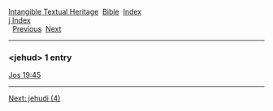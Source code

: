 [Intangible Textual Heritage](../../index)  [Bible](../index) 
[Index](index)   
[j Index](_j_)  
  [Previous](c06168)  [Next](c06170) 

------------------------------------------------------------------------

### &lt;jehud&gt; 1 entry

[Jos 19:45](../kjv/jos019.htm#045)  

------------------------------------------------------------------------

[Next: jehudi (4)](c06170)
